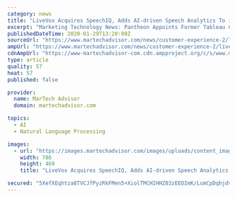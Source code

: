 ```yaml
---
category: news
title: "LiveVox Acquires SpeechIQ, Adds AI-driven Speech Analytics To its Portfolio"
excerpt: "Marketing Technology News: Pantheon Appoints Former Tableau CMO Elissa Fink to Its Board of Directors Powered by a proprietary speech recognition engine that very quickly and accurately transcribes calls, SpeechIQ offers numerous features, including the ability to redact calls, search by keyword lists, retrieve and listen to calls, create ..."
publishedDateTime: 2020-01-29T13:20:00Z
sourceUrl: "https://www.martechadvisor.com/news/customer-experience-2/livevox-acquires-speechiq-adds-aidriven-speech-analytics-to-its-portfolio/"
ampUrl: "https://www.martechadvisor.com/news/customer-experience-2/livevox-acquires-speechiq-adds-aidriven-speech-analytics-to-its-portfolio/"
cdnAmpUrl: "https://www-martechadvisor-com.cdn.ampproject.org/c/s/www.martechadvisor.com/news/customer-experience-2/livevox-acquires-speechiq-adds-aidriven-speech-analytics-to-its-portfolio/"
type: article
quality: 57
heat: 57
published: false

provider:
  name: MarTech Advisor
  domain: martechadvisor.com

topics:
  - AI
  - Natural Language Processing

images:
  - url: "https://images.martechadvisor.com/images/uploads/content_images/livevox_announces_acquisition_of_speechiq_5e312c411d6df.jpg"
    width: 786
    height: 469
    title: "LiveVox Acquires SpeechIQ, Adds AI-driven Speech Analytics To its Portfolio"

secured: "5XefXEqhtza8TVCJfPyzRkFMen5+XiolTMCHIHHZ03zEEDImK/LumCpDqhjdvYetiU6zZWibhOrkEL15hac1YsSOjQUADMQouHKJ4TntKKc3Y+6NsGJ3ErSx3YtlVMgrjCMukn5gf9zRo1DT1tHOYcabdCwOwgRkISlHSHyvHt2ddjJjnpnVwKyhECgiI/SQgcJOz/T/5whu84U4j0GQFOMj00SGral/C7/iKcKRsMrRxGc3u+2y7HVZsRjfnNIx+D4mk3iM7KgnYN7ci9P6VtjH8+Taexq+fbKUgg2xAnpQ+2ihwH55bjefvzI7XtRGnhwkHxQOmictO9ri0lQE6lOhQkqn2NHH8jwi50h5yrU3l4ni9ekf5JjmiYUpYR90AvczvfxZxq/QLFsZIjPICxqNhASmxSpvDFYfd34X+5MWdlvapzNqcQMatKRcKt3OU6XssYa/8h4Lq2xz4+QXcOdqmlOnIJE6NVAbyzIhqog=;KVJVDr0HumTobQs8X2sgrA=="
---
```


